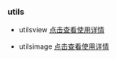 ### utils

- utilsview [点击查看使用详情](https://github.com/xintanggithub/utils/blob/master/utilsview/UTILS_VIEW.md)

- utilsimage [点击查看使用详情](https://github.com/xintanggithub/utils/blob/master/utilslibimage/UTILS_IV.md)
